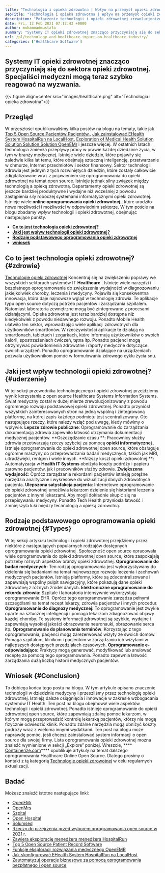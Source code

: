 ```yaml
---
title: "Technologia i opieka zdrowotna | Wpływ na przemysł opieki zdrowotnej" 
seoTitle: "Technologia i opieka zdrowotna | Wpływ na przemysł opieki zdrowotnej" 
description: "Połączenie technologii i opieki zdrowotnej zrewolucjonizowało dział medyczny. Zbadajmy wpływ i rodzaje oprogramowania opieki zdrowotnej." 
date: Fri, 12 Feb 2021 07:12:43 +0000
author: muhammadmustafa
summary: "Systemy IT opieki zdrowotnej znacząco przyczyniają się do sektora opieki zdrowotnej. Specjaliści medyczni mogą teraz szybko reagować na wyzwania." 
url: /pl/technology-and-healthcare-impact-on-healthcare-industry/
categories: ['Healthcare Software']
---
```


## Systemy IT opieki zdrowotnej znacząco przyczyniają się do sektora opieki zdrowotnej. Specjaliści medyczni mogą teraz szybko reagować na wyzwania.

{{< figure align=center src="images/healthcare.png" alt="Technologia i opieka zdrowotna">}}


## Przegląd
W przeszłości opublikowaliśmy kilka postów na blogu na tematy, takie jak [Top 5 Open Source Pacjentów Pacjentów.][1], [Jak zainstalować EHealth System HospitalRun na LocalHost][2], [Exploration of Medical Health Solution Solution Solution Solution OpenEMr][3] i jeszcze więcej. W ostatnich latach technologia zmieniła przepływy pracy w prawie każdej dziedzinie życia, w tym w branży medycznej. Istnieje wiele dziedzin, które pojawiły się zaledwie kilka lat temu, które obejmują sztuczną inteligencję, przetwarzanie w chmurze, Internet przedmiotów i sektor finansowy. Sektor technologii zdrowia jest jednym z tych rozwiniętych dziedzin, które zostały całkowicie zdigitalizowane wraz z pojawieniem się oprogramowania do opieki zdrowotnej na temat open source. Istnieje jednak silny związek między technologią a opieką zdrowotną.
Departamenty opieki zdrowotnej są jeszcze bardziej produktywne i wydajne niż wcześniej z powodu zastąpienia siły roboczej systemami informatycznymi opieki zdrowotnej. Istnieje wiele  **online oprogramowania opieki zdrowotnej** , które urodziło nowe możliwości i możliwości w odpowiednim sektorze. W tym poście na blogu zbadamy wpływ technologii i opieki zdrowotnej, obejmując następujące punkty.
  * **[Co to jest technologia opieki zdrowotnej?][4]**
  * **[Jaki jest wpływ technologii opieki zdrowotnej?][5]**
  * **[Rodzaje podstawowego oprogramowania opieki zdrowotnej][6]**
  * **[wniosek][7]**

## Co to jest technologia opieki zdrowotnej?   {#zdrowie}
[Technologie opieki zdrowotnej][8] Koncentruj się na zwiększeniu poprawy we wszystkich sektorach systemów IT  **Healthcare** . Istnieje wiele narzędzi i bezpłatnego oprogramowania do zwiększenia wydajności w diagnozowaniu jakiejkolwiek choroby, leczenia i medycyny. Pojawiła się konsekwentna innowacja, która daje najnowsze wgląd w technologię zdrowia. Te aplikacje typu open source dotyczą potrzeb pacjentów i zarządzania szpitalem. Natomiast laboratoria zewnętrzne mogą być zintegrowane z procesami działającymi. Opieka zdrowotna jest teraz bardziej dostępna niż kiedykolwiek z powodu niedawnego rozwoju. Ponadto Mobile Health ułatwiło ten sektor, wprowadzając wiele aplikacji zdrowotnych dla użytkowników smartfonów. W rzeczywistości aplikacje te działają na smartfonach, tabletach i zegarkach, które informują użytkowników o swoich kalorii, spostrzeżeniach ćwiczeń, tętna itp. Ponadto pacjenci mogą otrzymywać powiadomienia zdrowotne i raporty medyczne dotyczące swoich urządzeń. Ponadto oprogramowanie działające na urządzeniach pozwala użytkownikom pomóc w formułowaniu zdrowego cyklu życia snu.

## Jaki jest wpływ technologii opieki zdrowotnej?   {#uderzenie}
W tej sekcji przewodnika technologicznego i opieki zdrowotnej przejdziemy wynik korzystania z open source Healthcare Systems Information Systems. Świat medyczny został w dużej mierze zrewolucjonizowany z powodu ogromnego rozwoju podstawowej opieki zdrowotnej. Ponadto przyniósł wszystkich zainteresowanych stron na jedną wspólną i zintegrowaną platformę, na której zapis każdego podmiotu jest scentralizowany. Oto następujące rzeczy, które należy wziąć pod uwagę, kiedy mówimy o wpływie:
**Lepsze zdrowie publiczne**: Oprogramowanie do zarządzania dokumentacją zdrowia zapewniło łatwość utrzymania dokumentacji medycznej pacjentów.
**Oszczędzanie czasu **: Pracownicy służby zdrowia przetwarzają rzeczy szybciej za pomocą  **opieki informatycznej** . Istnieje oprogramowanie do opieki zdrowotnej open source, które obsługuje ogromne maszyny do przeprowadzania badań medycznych, takich jak MRI, ultradźwięki, rentgen i wiele innych.
**Niższy koszt opieki zdrowotnej **: Automatyzacja w  **Health IT Systems**  obniżyła koszty podróży i papieru zarówno pacjentów, jak i pracowników służby zdrowia.
**Zwiększona wydajność**: Oprócz zarządzania rekordami pacjentów istnieją potężne narzędzia analityczne i wykresowe do wizualizacji danych zdrowotnych pacjenta.
**Ulepszona satysfakcja pacjenta**: Internetowe oprogramowanie do opieki zdrowotnej umożliwia lekarzom dzielenie się historiami leczenia pacjentów z innymi lekarzami. Aby mogli dokładnie skupić się na przepisywaniu medycyny. Ponadto Tech Health przyniosła łatwość i zmniejszyła luki między technologią a opieką zdrowotną.

## Rodzaje podstawowego oprogramowania opieki zdrowotnej   {#Types}
W tej sekcji artykułu technologii i opieki zdrowotnej przejdziemy przez niektóre z następujących popularnych rodzajów dostępnych oprogramowania opieki zdrowotnej. Społeczność open source opracowała wiele oprogramowania do opieki zdrowotnej open source, które zaspokajają potrzeby różnych aspektów branży opieki zdrowotnej.
**Oprogramowanie do badań medycznych:** Ten rodzaj oprogramowania jest wykorzystywany do dzielenia się badaniami na temat najnowszego rozwoju leczenia i zachowań medycznych pacjentów. Istnieją platformy, które są zdecentralizowane i zapewniają wspólny pulpit nawigacyjny, które pokazują dane opieki zdrowotnej z różnych źródeł danych.
**Elektroniczne oprogramowanie do rekordu zdrowia**: Szpitale i laboratoria intensywnie wykorzystują oprogramowanie EHR. Oprócz tego oprogramowanie zarządza pełnymi szczegółami na temat recept lekarzy, zdrowia pacjentów i innych procedur.
**Oprogramowanie do diagnozy medycznej**: To oprogramowanie jest zwykle oparte na sztucznej inteligencji i pomaga lekarzom zdiagnozować objawy każdej choroby. Te systemy informacji zdrowotnej są szybkie, wydajne i zapewniają wysokiej jakości obrazowanie neuronauki, obrazowanie serca itp.
**Oprogramowanie do planowania terminów**: Korzystając z tego oprogramowania, pacjenci mogą zarezerwować wizyty ze swoich domów. Pomaga szpitalom, klinikom i pacjentom w zarządzaniu ich wizytami w najlepszych dostępnych przedziałach czasowych.
**Oprogramowanie e-odpowiadające**: Praktycy mogą generować, modyfikować lub anulować receptę za pomocą tego oprogramowania. Ponadto zapewnia łatwość zarządzania dużą liczbą historii medycznych pacjentów.

## Wniosek   {#Conclusion}
To dobiega końca tego postu na blogu. W tym artykule opisano znaczenie technologii w dziedzinie medycyny i przeszliśmy przez technologię opieki zdrowotnej. Istnieją dalsze osiągnięcia i innowacje w zakresie wzbogacania systemów IT Health. Ten post na blogu obejmował wiele aspektów technologii i opieki zdrowotnej. Ponadto istnieje oprogramowanie do opieki zdrowotnej open source, które zapewniają zdalną pomoc lekarzom, w którym mogą przeprowadzić kontrolę lekarską pacjentów, którzy nie mogą fizycznie odwiedzić klinik. Ponadto zdalne narzędzia mogą obniżyć koszty podróży wraz z wieloma innymi wydatkami. Ten post na blogu może naprawdę pomóc, jeśli chcesz zainstalować system informacji o open source dla swojej firmy. Lista oprogramowania opieki zdrowotnej można znaleźć wymienione w sekcji „Explore” poniżej.
Wreszcie,  **** [Containerize.com][9]**** opublikuje artykuły na temat dalszego oprogramowania Healthcare Online Open Source. Dlatego prosimy o kontakt z tą kategorią [Technologie opieki zdrowotnej][8] w celu regularnych aktualizacji.

## Badać
Możesz znaleźć istotne następujące linki:
  * [OpenEMr][10]
  * [OpenMrs][11]
  * [Szpital][12]
  * [Open Hospital][13]
  * [Solumsed][14]
  * [Rzeczy do przejrzenia przed wyborem oprogramowania open source w 2021 r.][15]
  * [Zawiera eksplorację menedżera menedżera HospitalRun][16]
  * [Top 5 Open Source Patient Record Software][1]
  * [Funkcje eksploracji rozwiązania medycznego OpenEMR][3]
  * [Jak skonfigurować EHealth System HospitalRun na LocalHost][17]
  * [Zautomatyzuj operacje biznesowe za pomocą oprogramowania bezpłatnego i open source][18]

  
[1]: https://blog.containerize.com/2021/03/05/top-5-open-source-patient-record-management-software/
[2]: https://blog.containerize.com/healthcare-software/how-to-install-hospitalrun-hospital-management-system/
[3]: https://blog.containerize.com/healthcare-software/open-source-medical-software-openemr-features/
[4]: #health
[5]: #impact
[6]: #types
[7]: #Conclusion
[8]: https://products.containerize.com/health-care-technologies
[9]: https://www.containerize.com/
[10]: https://products.containerize.com/health-care-technologies/openemr
[11]: https://products.containerize.com/health-care-technologies/openmrs
[12]: https://products.containerize.com/healthcare-technologies/hospitalrun
[13]: https://products.containerize.com/healthcare-technologies/open-hospital
[14]: https://products.containerize.com/healthcare-technologies/solismed
[15]: https://blog.containerize.com/cmdb-software/things-to-review-before-opting-open-source-software-in-2021/
[16]: https://blog.containerize.com/healthcare-software/features-exploration-of-medical-record-manager-hospitalrun/
[17]: https://blog.containerize.com/healthcare-software/how-to-install-hospitalrun-hospital-management-system/
[18]: https://blog.containerize.com/blogging/automate-business-operations-using-open-source-software/
